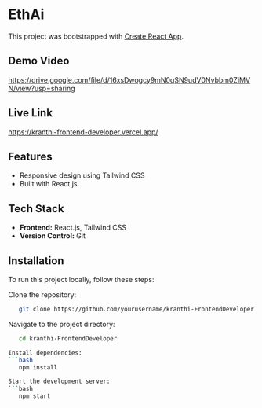 # EthAi

This project was bootstrapped with [Create React App](https://github.com/facebook/create-react-app).

## Demo Video

https://drive.google.com/file/d/16xsDwogcy9mN0qSN9udV0Nvbbm0ZiMVN/view?usp=sharing

## Live Link

https://kranthi-frontend-developer.vercel.app/

## Features

- Responsive design using Tailwind CSS
- Built with React.js

## Tech Stack

- **Frontend:** React.js, Tailwind CSS
- **Version Control:** Git

## Installation

To run this project locally, follow these steps:

Clone the repository:
```bash
   git clone https://github.com/yourusername/kranthi-FrontendDeveloper.git
```

Navigate to the project directory:
```bash
   cd kranthi-FrontendDeveloper

Install dependencies:
```bash
   npm install

Start the development server:
```bash
   npm start


